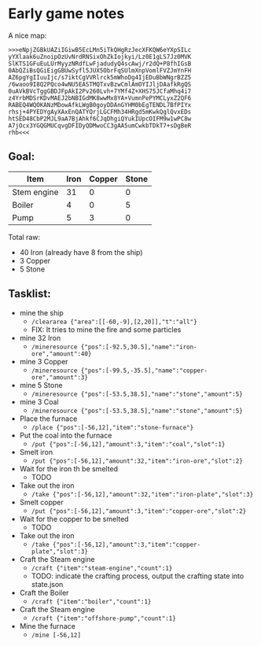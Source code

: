 # Early game notes

A nice map:
```
>>>eNpjZGBkUAZiIGiwB5EcLMn5iTkQHgRzJecXFKQW6eYXpSILc
yYXlaak6uZnoipOzUvNrdRNSixOhZkIojkyi/Lz0E1gLS7Jz0MVK
SlKTS1GFuEuLUrMyyzNRdfLwFjadudyQ4scAwj/r2dQ+P8fhIGsB
0AbQZiBsQGiEigGBUwSyfl5JUX5ObrFqSUlmXnpVomlFVZJmYnFH
AZ6pgYgIIuuIjc/s7iktCgVVRlrck5mWhoDg4IjEDuBbWNgrBZZ5
/6waoo9I8Q2PQco4wNU5EASTMQTxvBzwCmlAmOYIJljDAafkRgQS
0uAVkBVcTggGBDJFpAkI2Pv260Lvh+7YMf4Z+XHS75JCfaMhq4i7
z4YrbMDSrKDvMAEJ2bNBIGdMK8wwMx8YA+VumnPePYMCLyxZ2QF6
RABEQ4WQOKANzMDowAfkLWgB0goyDDAnGYHM0bEgTENDL7BfPIYx
rhsj+4PYEDYgAyXAxEnQATYQrjLGCFMh34HRgd5mKwkQglQvxEDs
htSED48CbP2MJL9aA7BjAhkf6CJqDhgiQYukIUpcOIFM9w1wPC8w
A7jOcx3YGQGMUCqvgDFIDyQDMwoCC3gAA5umCwkbTDkT7+sDgBeR
rhb<<<
```

## Goal:

Item        | Iron | Copper | Stone
------------|------|--------|-------
Stem engine |   31 |      0 |     0
Boiler      |    4 |      0 |     5
Pump        |    5 |      3 |     0

Total raw:
- 40 Iron (already have 8 from the ship)
- 3 Copper
- 5 Stone

## Tasklist:
- mine the ship
  - `/cleararea {"area":[[-60,-9],[2,20]],"t":"all"}`
  - FIX: It tries to mine the fire and some particles
- mine 32 Iron
  - `/mineresource {"pos":[-92.5,30.5],"name":"iron-ore","amount":40}`
- mine 3 Copper
  - `/mineresource {"pos":[-99.5,-35.5],"name":"copper-ore","amount":3}`
- mine 5 Stone
  - `/mineresource {"pos":[-53.5,38.5],"name":"stone","amount":5}`
- mine 3 Coal
  - `/mineresource {"pos":[-53.5,38.5],"name":"stone","amount":5}`
- Place the furnace
  - `/place {"pos":[-56,12],"item":"stone-furnace"}`
- Put the coal into the furnace
  - `/put {"pos":[-56,12],"amount":3,"item":"coal","slot":1}`
- Smelt iron
  - `/put {"pos":[-56,12],"amount":32,"item":"iron-ore","slot":2}`
- Wait for the iron th be smelted
  - TODO
- Take out the iron
  - `/take {"pos":[-56,12],"amount":32,"item":"iron-plate","slot":3}`
- Smelt copper
  - `/put {"pos":[-56,12],"amount":3,"item":"copper-ore","slot":2}`
- Wait for the copper to be smelted
  - TODO
- Take out the iron
  - `/take {"pos":[-56,12],"amount":3,"item":"copper-plate","slot":3}`
- Craft the Steam engine
  - `/craft {"item":"steam-engine","count":1}`
  - TODO: indicate the crafting process, output the crafting state into state.json
- Craft the Boiler
  - `/craft {"item":"boiler","count":1}`
- Craft the Steam engine
  - `/craft {"item":"offshore-pump","count":1}`
- Mine the furnace
  - `/mine [-56,12]`

